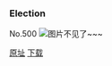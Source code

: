 ### Election
No.500
![图片不见了~~~](https://imgs.xkcd.com/comics/election.png)

[原址](https://xkcd.com//500) [下载](https://imgs.xkcd.com/comics/election.png)

